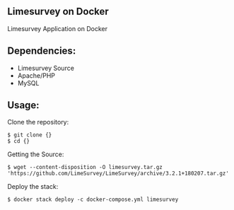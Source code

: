 ## Limesurvey on Docker

Limesurvey Application on Docker

## Dependencies:

- Limesurvey Source
- Apache/PHP
- MySQL


## Usage:

Clone the repository:

```
$ git clone {}
$ cd {}
```

Getting the Source:

```
$ wget --content-disposition -O limesurvey.tar.gz 'https://github.com/LimeSurvey/LimeSurvey/archive/3.2.1+180207.tar.gz'
```

Deploy the stack:

```
$ docker stack deploy -c docker-compose.yml limesurvey
```

